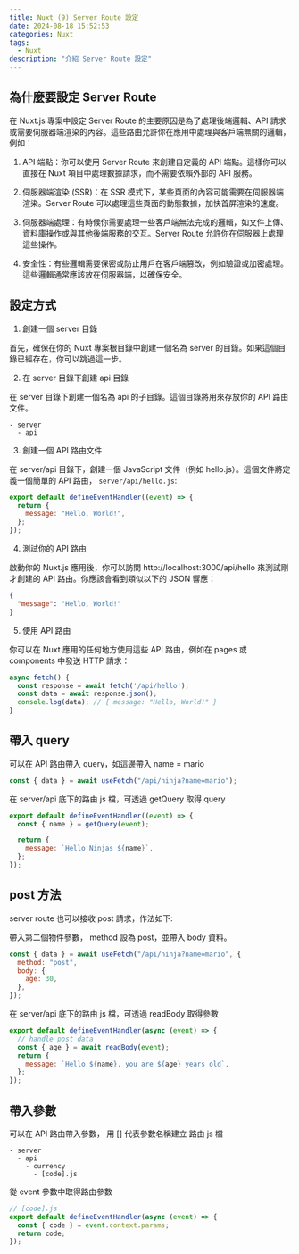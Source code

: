 ```yaml
---
title: Nuxt (9) Server Route 設定
date: 2024-08-18 15:52:53
categories: Nuxt
tags:
  - Nuxt
description: "介紹 Server Route 設定"
---
```


## 為什麼要設定 Server Route

在 Nuxt.js 專案中設定 Server Route 的主要原因是為了處理後端邏輯、API 請求或需要伺服器端渲染的內容。這些路由允許你在應用中處理與客戶端無關的邏輯，例如：

1. API 端點：你可以使用 Server Route 來創建自定義的 API 端點。這樣你可以直接在 Nuxt 項目中處理數據請求，而不需要依賴外部的 API 服務。

2. 伺服器端渲染 (SSR)：在 SSR 模式下，某些頁面的內容可能需要在伺服器端渲染。Server Route 可以處理這些頁面的動態數據，加快首屏渲染的速度。

3. 伺服器端處理：有時候你需要處理一些客戶端無法完成的邏輯，如文件上傳、資料庫操作或與其他後端服務的交互。Server Route 允許你在伺服器上處理這些操作。

4. 安全性：有些邏輯需要保密或防止用戶在客戶端篡改，例如驗證或加密處理。這些邏輯通常應該放在伺服器端，以確保安全。

## 設定方式

1. 創建一個 server 目錄

首先，確保在你的 Nuxt 專案根目錄中創建一個名為 server 的目錄。如果這個目錄已經存在，你可以跳過這一步。

2. 在 server 目錄下創建 api 目錄

在 server 目錄下創建一個名為 api 的子目錄。這個目錄將用來存放你的 API 路由文件。

```
- server
  - api
```

3. 創建一個 API 路由文件

在 server/api 目錄下，創建一個 JavaScript 文件（例如 hello.js）。這個文件將定義一個簡單的 API 路由， `server/api/hello.js`:

```js
export default defineEventHandler((event) => {
  return {
    message: "Hello, World!",
  };
});
```

4. 測試你的 API 路由

啟動你的 Nuxt.js 應用後，你可以訪問 http://localhost:3000/api/hello 來測試剛才創建的 API 路由。你應該會看到類似以下的 JSON 響應：

```json
{
  "message": "Hello, World!"
}
```

5. 使用 API 路由

你可以在 Nuxt 應用的任何地方使用這些 API 路由，例如在 pages 或 components 中發送 HTTP 請求：

```js
async fetch() {
  const response = await fetch('/api/hello');
  const data = await response.json();
  console.log(data); // { message: "Hello, World!" }
}
```

## 帶入 query

可以在 API 路由帶入 query，如這邊帶入 name = mario

```js
const { data } = await useFetch("/api/ninja?name=mario");
```

在 server/api 底下的路由 js 檔，可透過 getQuery 取得 query

```js
export default defineEventHandler((event) => {
  const { name } = getQuery(event);

  return {
    message: `Hello Ninjas ${name}`,
  };
});
```

## post 方法

server route 也可以接收 post 請求，作法如下:

帶入第二個物件參數， method 設為 post，並帶入 body 資料。

```js
const { data } = await useFetch("/api/ninja?name=mario", {
  method: "post",
  body: {
    age: 30,
  },
});
```

在 server/api 底下的路由 js 檔，可透過 readBody 取得參數

```js
export default defineEventHandler(async (event) => {
  // handle post data
  const { age } = await readBody(event);
  return {
    message: `Hello ${name}, you are ${age} years old`,
  };
});
```

## 帶入參數

可以在 API 路由帶入參數， 用 [] 代表參數名稱建立 路由 js 檔

```
- server
  - api
    - currency
      - [code].js
```

從 event 參數中取得路由參數

```js
// [code].js
export default defineEventHandler(async (event) => {
  const { code } = event.context.params;
  return code;
});
```
